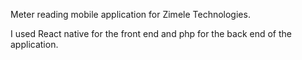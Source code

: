 Meter reading mobile application for Zimele Technologies.

I used React native for the front end and php for the back end of the application.
